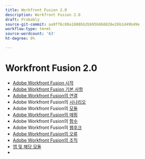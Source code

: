 ```yaml
---
title: Workfront Fusion 2.0
description: Workfront Fusion 2.0
draft: Probably
source-git-commit: aa9ff6c08a1808bb2bb95b868826e26b1d49b49e
workflow-type: tm+mt
source-wordcount: '63'
ht-degree: 0%

---
```


# Workfront Fusion 2.0

* [Adobe Workfront Fusion 시작](../../../workfront-fusion/get-started/get-started.md)
* [Adobe Workfront Fusion 기본 사항](../../../workfront-fusion/workfront-fusion-basics/workfront-fusion-basics.md)
* [Adobe Workfront Fusion의 연결](../../../workfront-fusion/connections/connections.md)
* Adobe Workfront Fusion의 [시나리오](../../../workfront-fusion/scenarios/scenarios.md)
* Adobe Workfront Fusion의 [모듈](../../../workfront-fusion/modules/modules.md)
* [Adobe Workfront Fusion의 매핑](../../../workfront-fusion/mapping/mapping.md)
* Adobe Workfront Fusion의 [함수](../../../workfront-fusion/functions/functions.md)
* Adobe Workfront Fusion의 [웹후크](../../../workfront-fusion/webhooks/webhooks.md)
* [Adobe Workfront Fusion의 오류](../../../workfront-fusion/errors/errors.md)
* [Adobe Workfront Fusion의 조직](../../../workfront-fusion/organizations/organizations.md)
* [앱 및 해당 모듈](../../../workfront-fusion/apps-and-their-modules/apps-and-their-modules.md)
*  

